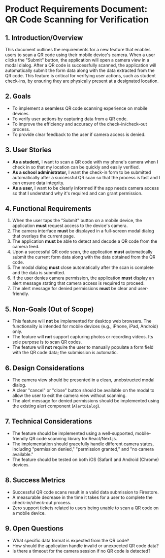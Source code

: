 # Product Requirements Document: QR Code Scanning for Verification

## 1. Introduction/Overview

This document outlines the requirements for a new feature that enables users to scan a QR code using their mobile device's camera. When a user clicks the "Submit" button, the application will open a camera view in a modal dialog. After a QR code is successfully scanned, the application will automatically submit the form data along with the data extracted from the QR code. This feature is critical for verifying user actions, such as student check-ins, by ensuring they are physically present at a designated location.

## 2. Goals

*   To implement a seamless QR code scanning experience on mobile devices.
*   To verify user actions by capturing data from a QR code.
*   To improve the efficiency and accuracy of the check-in/check-out process.
*   To provide clear feedback to the user if camera access is denied.

## 3. User Stories

*   **As a student,** I want to scan a QR code with my phone's camera when I check in so that my location can be quickly and easily verified.
*   **As a school administrator,** I want the check-in form to be submitted automatically after a successful QR scan so that the process is fast and I can ensure data integrity.
*   **As a user,** I want to be clearly informed if the app needs camera access so that I understand why it's required and can grant permission.

## 4. Functional Requirements

1.  When the user taps the "Submit" button on a mobile device, the application **must** request access to the device's camera.
2.  The camera interface **must** be displayed in a full-screen modal dialog that overlays the current page.
3.  The application **must** be able to detect and decode a QR code from the camera feed.
4.  Upon a successful QR code scan, the application **must** automatically submit the current form data along with the data obtained from the QR code.
5.  The modal dialog **must** close automatically after the scan is complete and the data is submitted.
6.  If the user denies camera permission, the application **must** display an alert message stating that camera access is required to proceed.
7.  The alert message for denied permissions **must** be clear and user-friendly.

## 5. Non-Goals (Out of Scope)

*   This feature will **not** be implemented for desktop web browsers. The functionality is intended for mobile devices (e.g., iPhone, iPad, Android) only.
*   The feature will **not** support capturing photos or recording videos. Its sole purpose is to scan QR codes.
*   The feature will **not** require the user to manually populate a form field with the QR code data; the submission is automatic.

## 6. Design Considerations

*   The camera view should be presented in a clean, unobstructed modal dialog.
*   A clear "cancel" or "close" button should be available on the modal to allow the user to exit the camera view without scanning.
*   The alert message for denied permissions should be implemented using the existing alert component (`AlertDialog`).

## 7. Technical Considerations

*   The feature should be implemented using a well-supported, mobile-friendly QR code scanning library for React/Next.js.
*   The implementation should gracefully handle different camera states, including "permission denied," "permission granted," and "no camera available."
*   The feature should be tested on both iOS (Safari) and Android (Chrome) devices.

## 8. Success Metrics

*   Successful QR code scans result in a valid data submission to Firestore.
*   A measurable decrease in the time it takes for a user to complete the check-in/check-out process.
*   Zero support tickets related to users being unable to scan a QR code on a mobile device.

## 9. Open Questions

*   What specific data format is expected from the QR code?
*   How should the application handle invalid or unexpected QR code data?
*   Is there a timeout for the camera session if no QR code is detected?
